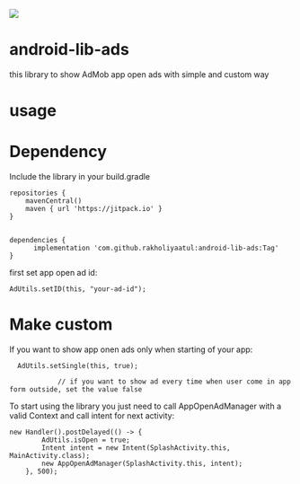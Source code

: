 [![](https://jitpack.io/v/rakholiyaatul/android-lib-ads.svg)](https://jitpack.io/#rakholiyaatul/android-lib-ads)

# android-lib-ads
this library to show AdMob app open ads with simple and custom way 

# usage
# Dependency
Include the library in your build.gradle

	repositories {
	    mavenCentral()
	    maven { url 'https://jitpack.io' }
	}

	
	dependencies {
	      implementation 'com.github.rakholiyaatul:android-lib-ads:Tag'
	}

first set app open ad id:


 	AdUtils.setID(this, "your-ad-id");
  

# Make custom

If you want to show app onen ads only when starting of your app:

	  AdUtils.setSingle(this, true);
   
                // if you want to show ad every time when user come in app form outside, set the value false
  

To start using the library you just need to call AppOpenAdManager with a valid Context and call intent for next activity:

	new Handler().postDelayed(() -> {
            AdUtils.isOpen = true;
            Intent intent = new Intent(SplashActivity.this, MainActivity.class);
            new AppOpenAdManager(SplashActivity.this, intent);
        }, 500);
	



